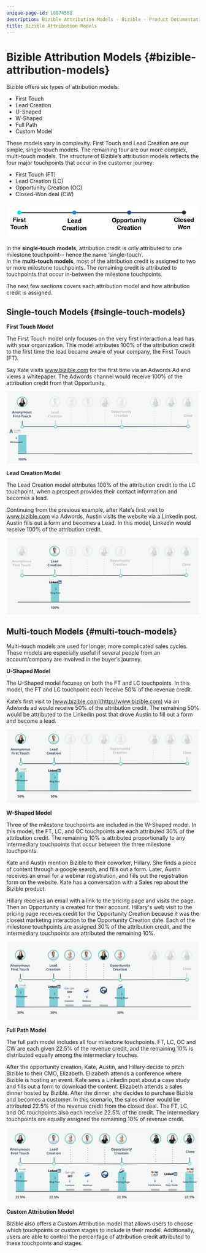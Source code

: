 ```yaml
---
unique-page-id: 18874568
description: Bizible Attribution Models - Bizible - Product Documentation
title: Bizible Attribution Models
---
```


# Bizible Attribution Models {#bizible-attribution-models}

Bizible offers six types of attribution models:

* First Touch
* Lead Creation
* U-Shaped
* W-Shaped
* Full Path
* Custom Model

These models vary in complexity. First Touch and Lead Creation are our simple, single-touch models. The remaining four are our more complex, multi-touch models. The structure of Bizible’s attribution models reflects the four major touchpoints that occur in the customer journey:

* First Touch (FT)
* Lead Creation (LC)
* Opportunity Creation (OC)
* Closed-Won deal (CW)

![](assets/1-1.png)  
  
In the **single-touch models**, attribution credit is only attributed to one milestone touchpoint-- hence the name ‘single-touch’.   
In the **multi-touch models**, most of the attribution credit is assigned to two or more milestone touchpoints. The remaining credit is attributed to touchpoints that occur in-between the milestone touchpoints.   
  
The next few sections covers each attribution model and how attribution credit is assigned.

## Single-touch Models {#single-touch-models}

**First Touch Model** 
  
The First Touch model only focuses on the very first interaction a lead has with your organization. This model attributes 100% of the attribution credit to the first time the lead became aware of your company, the First Touch (FT).  
  
Say Kate visits www.bizible.com for the first time via an Adwords Ad and views a whitepaper. The Adwords channel would receive 100% of the attribution credit from that Opportunity.

![](assets/2.png)

**Lead Creation Model** 
  
The Lead Creation model attributes 100% of the attribution credit to the LC touchpoint, when a prospect provides their contact information and becomes a lead.   
  
Continuing from the previous example, after Kate’s first visit to www.bizible.com via Adwords, Austin visits the website via a Linkedin post. Austin fills out a form and becomes a Lead. In this model, Linkedin would receive 100% of the attribution credit.

![](assets/3.png)

## Multi-touch Models {#multi-touch-models}

Multi-touch models are used for longer, more complicated sales cycles. These models are especially useful if several people from an account/company are involved in the buyer’s journey.  
  
**U-Shaped Model** 
  
The U-Shaped model focuses on both the FT and LC touchpoints. In this model, the FT and LC touchpoint each receive 50% of the revenue credit.  
  
Kate’s first visit to [www.bizible.com](http://www.bizible.com) via an Adwords ad would receive 50% of the attribution credit. The remaining 50% would be attributed to the Linkedin post that drove Austin to fill out a form and become a lead.

![](assets/4.png)  
  
**W-Shaped Model** 
  
Three of the milestone touchpoints are included in the W-Shaped model. In this model, the FT, LC, and OC touchpoints are each attributed 30% of the attribution credit. The remaining 10% is attributed proportionally to any intermediary touchpoints that occur between the three milestone touchpoints.  
  
Kate and Austin mention Bizible to their coworker, Hillary. She finds a piece of content through a google search, and fills out a form. Later, Austin receives an email for a webinar registration, and fills out the registration form on the website. Kate has a conversation with a Sales rep about the Bizible product.   
  
Hillary receives an email with a link to the pricing page and visits the page. Then an Opportunity is created for their account. Hillary's web visit to the pricing page receives credit for the Opportunity Creation because it was the closest marketing interaction to the Opportunity Creation date. Each of the milestone touchpoints are assigned 30% of the attribution credit, and the intermediary touchpoints are attributed the remaining 10%.

![](assets/5.png)

**Full Path Model** 
  
The full path model includes all four milestone touchpoints. FT, LC, OC and CW are each given 22.5% of the revenue credit, and the remaining 10% is distributed equally among the intermediary touches.  
  
After the opportunity creation, Kate, Austin, and Hillary decide to pitch Bizible to their CMO, Elizabeth. Elizabeth attends a conference where Bizible is hosting an event. Kate sees a Linkedin post about a case study and fills out a form to download the content. Elizabeth attends a sales dinner hosted by Bizible. After the dinner, she decides to purchase Bizible and becomes a customer. In this scenario, the sales dinner would be attributed 22.5% of the revenue credit from the closed deal. The FT, LC, and OC touchpoints also each receive 22.5% of the credit. The intermediary touchpoints are equally assigned the remaining 10% of revenue credit.

![](assets/6.png)

**Custom Attribution Model** 
  
Bizible also offers a Custom Attribution model that allows users to choose which touchpoints or custom stages to include in their model. Additionally, users are able to control the percentage of attribution credit attributed to these touchpoints and stages.
